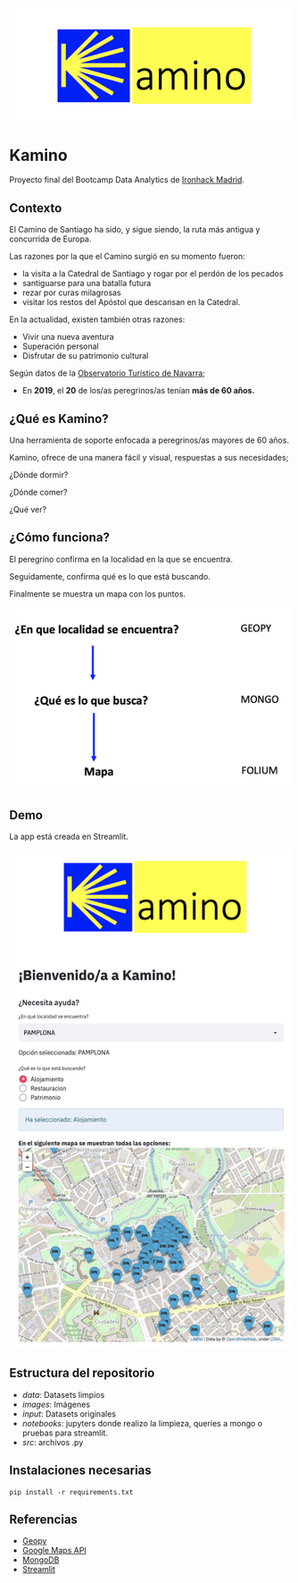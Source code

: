 
![Kamino](images/Kamino_logo.png)

# Kamino

Proyecto final del Bootcamp Data Analytics de [Ironhack Madrid](https://www.ironhack.com/es).

## Contexto

El Camino de Santiago ha sido, y sigue siendo, la ruta más antigua y concurrida de Europa. 

Las razones por la que el Camino surgió en su momento fueron: 

- la visita a la Catedral de Santiago y rogar por el perdón de los pecados
- santiguarse para una batalla futura
- rezar por curas milagrosas
- visitar los restos del Apóstol que descansan en la Catedral. 

En la actualidad, existen también otras razones: 
- Vivir una nueva aventura
- Superación personal
- Disfrutar de su patrimonio cultural 

Según datos de la [Observatorio Turístico de Navarra](https://www.turismo.navarra.es/esp/profesionales/Observatorio-turistico/presentacion/presentacion);

- En **2019**, el **20** de los/as peregrinos/as tenían **más de 60 años.**	


## ¿Qué es Kamino?

Una herramienta de soporte enfocada a  peregrinos/as mayores de 60 años.

Kamino, ofrece de una manera fácil y visual, respuestas a sus necesidades; 

¿Dónde dormir?

¿Dónde comer?

¿Qué ver?


## ¿Cómo funciona?

El peregrino confirma en la localidad en la que se encuentra.

Seguidamente, confirma qué es lo que está buscando.

Finalmente se muestra un mapa con los puntos.

![Proceso](images/proceso.png)

## Demo

La app está creada en Streamlit.

![Kamino_Streamlit](images/ejemplokamino.png)

## Estructura del repositorio

- *data*: Datasets limpios
- *images*: Imágenes
- *input*: Datasets originales
- *notebooks*: jupyters donde realizo la limpieza, queries a mongo o pruebas para streamlit.
- *src*: archivos .py

## Instalaciones necesarias

    pip install -r requirements.txt

## Referencias

- [Geopy](https://pypi.org/project/geopy/)
- [Google Maps API](https://developers.google.com/maps?hl=es)
- [MongoDB](https://www.mongodb.com/es)
- [Streamlit](https://streamlit.io/)



